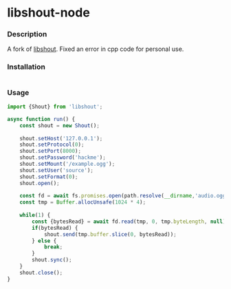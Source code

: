 # libshout-node

### Description
A fork of [libshout](https://github.com/native-bindings/libshout). Fixed an error in cpp code for personal use.

### Installation

```

```

### Usage

```ts
import {Shout} from 'libshout';

async function run() {
    const shout = new Shout();
    
    shout.setHost('127.0.0.1');
    shout.setProtocol(0);
    shout.setPort(8000);
    shout.setPassword('hackme');
    shout.setMount('/example.ogg');
    shout.setUser('source');
    shout.setFormat(0);
    shout.open();
    
    const fd = await fs.promises.open(path.resolve(__dirname,'audio.ogg'), 'r');
    const tmp = Buffer.allocUnsafe(1024 * 4);
    
    while(1) {
        const {bytesRead} = await fd.read(tmp, 0, tmp.byteLength, null);
        if(bytesRead) {
            shout.send(tmp.buffer.slice(0, bytesRead));
        } else {
            break;
        }
        shout.sync();
    }
    shout.close();
}
```
